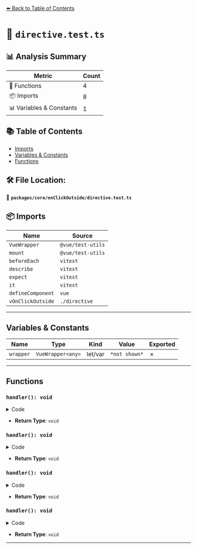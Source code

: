 [⬅️ Back to Table of Contents](../../../index.md)

# 📄 `directive.test.ts`

## 📊 Analysis Summary

| Metric | Count |
|--------|-------|
| 🔧 Functions | 4 |
| 📦 Imports | 8 |
| 📊 Variables & Constants | 1 |

## 📚 Table of Contents

- [Imports](#imports)
- [Variables & Constants](#variables-constants)
- [Functions](#functions)

## 🛠️ File Location:
📂 **`packages/core/onClickOutside/directive.test.ts`**

## 📦 Imports

| Name | Source |
|------|--------|
| `VueWrapper` | `@vue/test-utils` |
| `mount` | `@vue/test-utils` |
| `beforeEach` | `vitest` |
| `describe` | `vitest` |
| `expect` | `vitest` |
| `it` | `vitest` |
| `defineComponent` | `vue` |
| `vOnClickOutside` | `./directive` |


---

## Variables & Constants

| Name | Type | Kind | Value | Exported |
|------|------|------|-------|----------|
| `wrapper` | `VueWrapper<any>` | let/var | `*not shown*` | ✗ |


---

## Functions

### `handler(): void`

<details><summary>Code</summary>

```ts
() => {}
```
</details>

- **Return Type**: `void`
### `handler(): void`

<details><summary>Code</summary>

```ts
() => {}
```
</details>

- **Return Type**: `void`
### `handler(): void`

<details><summary>Code</summary>

```ts
() => {}
```
</details>

- **Return Type**: `void`
### `handler(): void`

<details><summary>Code</summary>

```ts
() => {}
```
</details>

- **Return Type**: `void`

---